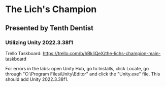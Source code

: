 # The Lich's Champion
## Presented by Tenth Dentist
### Utilizing Unity 2022.3.38f1
Trello Taskboard: https://trello.com/b/hBkIiQeX/the-lichs-champion-main-taskboard

For errors in the labs: open Unity Hub, go to Installs, click Locate, go through "C:\Program Files\Unity\Editor\" and click the "Unity.exe" file. This should add Unity 2022.3.38f1.
